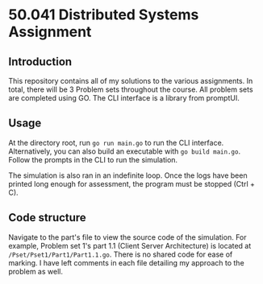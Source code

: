 # 50.041 Distributed Systems Assignment

## Introduction
This repository contains all of my solutions to the various assignments. In total, there will be 3 Problem sets throughout the course. All problem sets are completed using GO. The CLI interface is a library from promptUI.

## Usage
At the directory root, run `go run main.go` to run the CLI interface. Alternatively, you can also build an executable with `go build main.go`. Follow the prompts in the CLI to run the simulation.

The simulation is also ran in an indefinite loop. Once the logs have been printed long enough for assessment, the program must be stopped (Ctrl + C).

## Code structure
Navigate to the part's file to view the source code of the simulation. For example, Problem set 1's part 1.1 (Client Server Architecture) is located at `/Pset/Pset1/Part1/Part1.1.go`. There is no shared code for ease of marking. I have left comments in each file detailing my approach to the problem as well.
